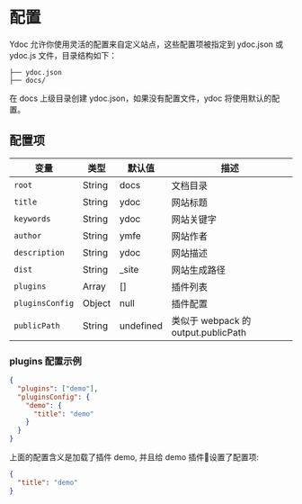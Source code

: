 # 配置
Ydoc 允许你使用灵活的配置来自定义站点，这些配置项被指定到 ydoc.json 或 ydoc.js 文件，目录结构如下：

```
├── ydoc.json
├── docs/
```

在 docs 上级目录创建 ydoc.json，如果没有配置文件，ydoc 将使用默认的配置。


## 配置项

| 变量 | 类型 | 默认值 | 描述 |
| -------- | ---  |-----|  ----------- |
| `root` | String | docs | 文档目录 |
| `title` | String | ydoc | 网站标题 |
| `keywords` | String| ydoc | 网站关键字 |
| `author` | String| ymfe | 网站作者 |
| `description` | String| ydoc | 网站描述 |
| `dist` | String| _site | 网站生成路径 |
| `plugins` | Array | [] | 插件列表
| `pluginsConfig` | Object | null | 插件配置
| `publicPath` | String | undefined | 类似于 webpack 的 output.publicPath


### plugins 配置示例

```json
{
  "plugins": ["demo"],
  "pluginsConfig": {
    "demo": {
      "title": "demo"
    }
  }
}
```
上面的配置含义是加载了插件 demo, 并且给 demo 插件设置了配置项:

```json
{ 
  "title": "demo"
}
```
